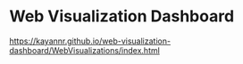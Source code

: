 # Web Visualization Dashboard

https://kayannr.github.io/web-visualization-dashboard/WebVisualizations/index.html
